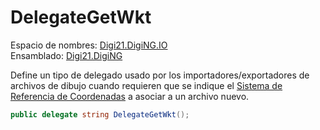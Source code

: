 # DelegateGetWkt

Espacio de nombres: [Digi21.DigiNG.IO](/digi3d-net/programacion/.net/referencia/digi21.diging/digi21.diging.io/)  
Ensamblado: [Digi21.DigiNG](/digi3d-net/programacion/.net/referencia/digi21.diging.plugin/digi21.diging/)

Define un tipo de delegado usado por los importadores/exportadores de archivos de dibujo cuando requieren que se indique el [Sistema de Referencia de Coordenadas](../../../../../sistemas-referencia-coordenadas/) a asociar a un archivo nuevo.

```csharp
public delegate string DelegateGetWkt();
```

